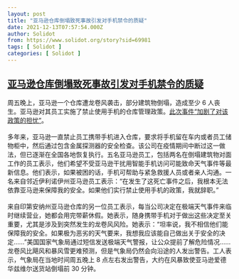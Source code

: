 ```yaml
---
layout: post
title: "亚马逊仓库倒塌致死事故引发对手机禁令的质疑"
date: 2021-12-13T07:57:54.000Z
author: Solidot
from: https://www.solidot.org/story?sid=69981
tags: [ Solidot ]
categories: [ Solidot ]
---
```

<!--1639382274000-->
[亚马逊仓库倒塌致死事故引发对手机禁令的质疑](https://www.solidot.org/story?sid=69981)
------

<div>
周五晚上，亚马逊一个仓库遭龙卷风袭击，部分建筑物倒塌，造成至少 6 人丧生。亚马逊对其员工实施了禁止使用手机的仓库管理政策。<a href="https://www.msn.com/en-us/money/companies/deadly-collapse-at-amazon-warehouse-puts-spotlight-on-phone-ban/ar-AARIMKk" target="_blank">此次事件“加剧了对该政策的担忧”</a>。<br><br>多年来，亚马逊一直禁止员工携带手机进入仓库，要求将手机留在车内或者员工储物柜中，然后通过包含金属探测器的安全检查。该公司在疫情期间中断过这一做法，但已逐渐在全国各地恢复执行。五名亚马逊员工，包括两名在倒塌建筑物对面工作的员工表示，他们希望不受亚马逊干扰用智能手机访问可能致命天气事件等最新信息。他们表示，如果被困的话，手机可帮助与紧急救援人员或者亲人沟通。一名来自邻近伊利诺伊州亚马逊员工表示：“在发生了这死亡事件之后，我根本无法依靠亚马逊来保障我的安全。如果他们实行禁止使用手机的政策，我就辞职。”<br><br>来自印第安纳州亚马逊仓库的另一位员工表示，每当公司决定在极端天气事件来临时继续营业，她都会用完带薪休假。她表示，随身携带手机对于做出这些决定至关重要，尤其是涉及到突然发生的龙卷风风险。她表示：“坦率说，我不相信他们能保障我的安全。如果极为恶劣的天气要来，我想我应该能自己做出关于安全的决定……”美国国家气象局通过短信发送极端天气警报，让公众提前了解危险情况……龙卷风比飓风和暴风雪更难预测，但是气象局仍然会向沿途的人发出警告。工人表示，气象局在当地时间周五晚上 8 点左右发出警告，大约在风暴致使亚马逊爱德华兹维尔送货站倒塌前 30 分钟。
</div>
